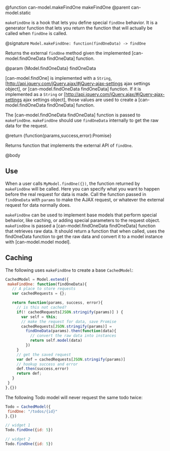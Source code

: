 @function can-model.makeFindOne makeFindOne
@parent can-model.static

`makeFindOne` is a hook that lets you define special `findOne` behavior. 
It is a generator function that lets you return the function that will 
actually be called when `findOne` is called.

@signature `Model.makeFindOne: function(findOneData) -> findOne`

Returns the external `findOne` method given the implemented [can-model.findOneData findOneData] function.

@param {Model.findOneData} findOneData

[can-model.findOne] is implemented with a `String`, [http://api.jquery.com/jQuery.ajax/#jQuery-ajax-settings ajax settings object], or
[can-model.findOneData findOneData] function. If it is implemented as
a `String` or [http://api.jquery.com/jQuery.ajax/#jQuery-ajax-settings ajax settings object], those values are used
to create a [can-model.findOneData findOneData] function.

The [can-model.findOneData findOneData] function is passed to `makeFindOne`. `makeFindOne`
should use `findOneData` internally to get the raw data for the request.

@return {function(params,success,error):Promise}

Returns function that implements the external API of `findOne`.

@body

## Use

When a user calls `MyModel.findOne({})`, the function returned by 
`makeFindOne` will be called. Here you can specify what you want to happen 
before the real request for data is made. Call the function passed in `findOneData` with `params` to make the AJAX request, or whatever the external request for data normally does.

`makeFindOne` can be used to implement base models that perform special
behavior, like caching, or adding special parameters to the request object. `makeFindOne` is passed a [can-model.findOneData findOneData] function that retrieves raw
data. It should return a function that when called, uses
the findOneData function to get the raw data and convert it to a model instance with
[can-model.model model].

## Caching

The following uses `makeFindOne` to create a base `CachedModel`:

```js
CachedModel = Model.extend({
 makeFindOne: function(findOneData){
   // A place to store requests
   var cachedRequests = {};

   return function(params, success, error){
     // is this not cached?
     if(! cachedRequests[JSON.stringify(params)] ) {
       var self = this;
       // make the request for data, save Promise
       cachedRequests[JSON.stringify(params)] =
         findOneData(params).then(function(data){
           // convert the raw data into instances
           return self.model(data)
         })
     }
     // get the saved request
     var def = cachedRequests[JSON.stringify(params)]
     // hookup success and error
     def.then(success,error)
     return def;
   }
 }
},{})
```

The following Todo model will never request the same todo twice:

```js
Todo = CachedModel({
 findOne: "/todos/{id}"
},{})

// widget 1
Todo.findOne({id: 5})

// widget 2
Todo.findOne({id: 5})
```
